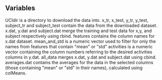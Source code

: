 ## Variables
UCIdir is a directory to download the data into.
x_tr, x_test, y_tr, y_test, subject_tr and subject_test contain the data from the downloaded dataset.
x.dat, y.dat and subject.dat merge the training and test data for x,y, and subject respectively using rbind.
features contains the column names for x.dat dataset.
mean_and_std is a numeric vector used to filter for  only the names from features that contain "mean" or "std"
activities is a numeric vector containing the column numbers referring to the desired activities columns in y.dat.
all_data merges x.dat, y.dat and subject.dat using cbind.
averages.dat contains the averages for the data in the selected columns (those containing "mean" or "std" in their names), calculated using  colMeans.
